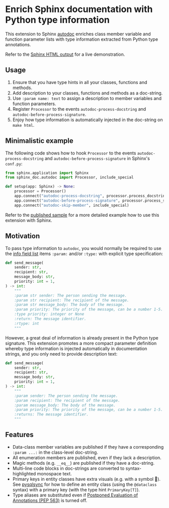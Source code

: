 # Enrich Sphinx documentation with Python type information

This extension to Sphinx [autodoc](https://www.sphinx-doc.org/en/master/usage/extensions/autodoc.html) enriches class member variable and function parameter lists with type information extracted from Python type annotations.

Refer to the [Sphinx HTML output](https://hunyadi.github.io/sphinx_doc/) for a live demonstration.

## Usage

1. Ensure that you have type hints in all your classes, functions and methods.
2. Add description to your classes, functions and methods as a doc-string.
3. Use `:param name: text` to assign a description to member variables and function parameters.
4. Register `Processor` to the events `autodoc-process-docstring` and `autodoc-before-process-signature`.
5. Enjoy how type information is automatically injected in the doc-string on `make html`.

## Minimalistic example

The following code shows how to hook `Processor` to the events `autodoc-process-docstring` and `autodoc-before-process-signature` in Sphinx's `conf.py`:

```python
from sphinx.application import Sphinx
from sphinx_doc.autodoc import Processor, include_special

def setup(app: Sphinx) -> None:
    processor = Processor()
    app.connect("autodoc-process-docstring", processor.process_docstring)
    app.connect("autodoc-before-process-signature", processor.process_signature)
    app.connect("autodoc-skip-member", include_special)
```

Refer to the [published sample](https://github.com/hunyadi/sphinx_doc/blob/master/doc/conf.py) for a more detailed example how to use this extension with Sphinx.

## Motivation

To pass type information to `autodoc`, you would normally be required to use the [info field list](https://www.sphinx-doc.org/en/master/usage/domains/python.html#info-field-lists) items `:param:` and/or `:type:` with explicit type specification:

```python
def send_message(
    sender: str,
    recipient: str,
    message_body: str,
    priority: int = 1,
) -> int:
    """
    :param str sender: The person sending the message.
    :param str recipient: The recipient of the message.
    :param str message_body: The body of the message.
    :param priority: The priority of the message, can be a number 1-5.
    :type priority: integer or None
    :return: The message identifier.
    :rtype: int
    """
```

However, a great deal of information is already present in the Python type signature. This extension promotes a more compact parameter definition whereby type information is injected automatically in documentation strings, and you only need to provide description text:

```python
def send_message(
    sender: str,
    recipient: str,
    message_body: str,
    priority: int = 1,
) -> int:
    """
    :param sender: The person sending the message.
    :param recipient: The recipient of the message.
    :param message_body: The body of the message.
    :param priority: The priority of the message, can be a number 1-5.
    :returns: The message identifier.
    """
```

## Features

* Data-class member variables are published if they have a corresponding `:param ...:` in the class-level doc-string.
* All enumeration members are published, even if they lack a description.
* Magic methods (e.g. `__eq__`) are published if they have a doc-string.
* Multi-line code blocks in doc-strings are converted to syntax-highlighted monospace text.
* Primary keys in entity classes have extra visuals (e.g. with a symbol 🔑). See [pysqlsync](https://github.com/hunyadi/pysqlsync) for how to define an entity class (using the `@dataclass` syntax) with a primary key (with the type hint `PrimaryKey[T]`).
* Type aliases are substituted even if [Postponed Evaluation of Annotations (PEP 563)](https://peps.python.org/pep-0563/) is turned off.
